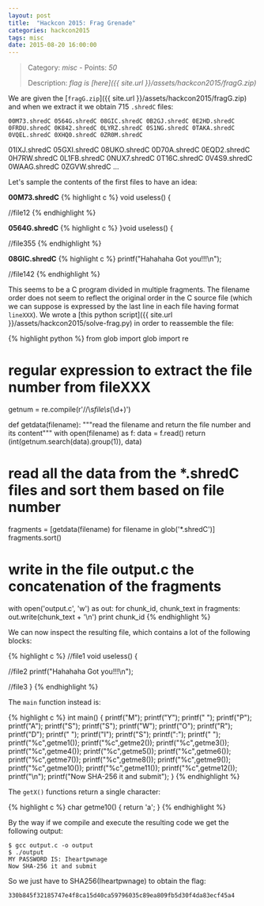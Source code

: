 ```yaml
---
layout: post
title:  "Hackcon 2015: Frag Grenade"
categories: hackcon2015
tags: misc
date: 2015-08-20 16:00:00
---
```


> Category: *misc* - Points: *50*
>
> Description: *flag is [here]({{ site.url }}/assets/hackcon2015/fragG.zip)*

We are given the [`fragG.zip`]({{ site.url }}/assets/hackcon2015/fragG.zip) and when we extract it we obtain 715 `.shredC` files:

    00M73.shredC 0564G.shredC 08GIC.shredC 0B2GJ.shredC 0E2HD.shredC 0FRDU.shredC 0K842.shredC 0LYRZ.shredC 0S1NG.shredC 0TAKA.shredC 0VQEL.shredC 0XHQ0.shredC 0ZR0M.shredC
01IXJ.shredC 05GXI.shredC 08UKO.shredC 0D70A.shredC 0EQD2.shredC 0H7RW.shredC 0L1FB.shredC 0NUX7.shredC 0T16C.shredC 0V4S9.shredC 0WAAG.shredC 0ZGVW.shredC ...

Let's sample the contents of the first files to have an idea:

**00M73.shredC**
{% highlight c %}
void useless() {

//file12
{% endhighlight %}

**0564G.shredC**
{% highlight c %}
}void useless() {

//file355
{% endhighlight %}

**08GIC.shredC**
{% highlight c %}
    printf("Hahahaha Got you!!!\n");

//file142
{% endhighlight %}

This seems to be a C program divided in multiple fragments. The filename order does not seem to reflect the original order in the C source file (which we can suppose is expressed by the last line in each file having format `lineXXX`). We wrote a [this python script]({{ site.url }}/assets/hackcon2015/solve-frag.py) in order to reassemble the file:

{% highlight python %}
from glob import glob
import re

# regular expression to extract the file number from fileXXX
getnum = re.compile(r'//\s*file\s*(\d+)')

def getdata(filename):
    """read the filename and return the file number and its content"""
    with open(filename) as f:
        data = f.read()
        return (int(getnum.search(data).group(1)), data)

# read all the data from the *.shredC files and sort them based on file number
fragments = [getdata(filename) for filename in glob('*.shredC')]
fragments.sort()

# write in the file output.c the concatenation of the fragments
with open('output.c', 'w') as out:
    for chunk_id, chunk_text in fragments:
        out.write(chunk_text + '\n')
        print chunk_id
{% endhighlight %}

We can now inspect the resulting file, which contains a lot of the following blocks:

{% highlight c %}
//file1
void useless() {

//file2
	printf("Hahahaha Got you!!!\n");

//file3
}
{% endhighlight %}

The `main` function instead is:

{% highlight c %}
int main() {
	printf("M");
	printf("Y");
	printf(" ");
	printf("P");
	printf("A");
	printf("S");
	printf("S");
	printf("W");
	printf("O");
	printf("R");
	printf("D");
	printf(" ");
	printf("I");
	printf("S");
	printf(":");
	printf(" ");
	printf("%c",getme1());
	printf("%c",getme2());
	printf("%c",getme3());
	printf("%c",getme4());
	printf("%c",getme5());
	printf("%c",getme6());
	printf("%c",getme7());
	printf("%c",getme8());
	printf("%c",getme9());
	printf("%c",getme10());
	printf("%c",getme11());
	printf("%c",getme12());
	printf("\n");
	printf("Now SHA-256 it and submit");
}
{% endhighlight %}

The `getX()` functions return a single character:

{% highlight c %}
char getme10() {
	return 'a';
}
{% endhighlight %}

By the way if we compile and execute the resulting code we get the following output:

    $ gcc output.c -o output
    $ ./output
    MY PASSWORD IS: Iheartpwnage
    Now SHA-256 it and submit

So we just have to SHA256(Iheartpwnage) to obtain the flag:

    330b845f32185747e4f8ca15d40ca59796035c89ea809fb5d30f4da83ecf45a4

